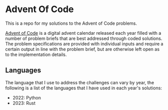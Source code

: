 # Advent Of Code
This is a repo for my solutions to the Advent of Code problems.

[Advent of Code](https://adventofcode.com/about) is a digital advent calendar released each year filled with a number of problem briefs that are best addressed through coded solutions. The problem specifications are provided with individual inputs and require a certain output in line with the problem brief, but are otherwise left open as to the implementation details.

## Languages
The language that I use to address the challenges can vary by year, the following is a list of the languages that I have used in each year's solutions:

- 2022: Python
- 2023: Rust
